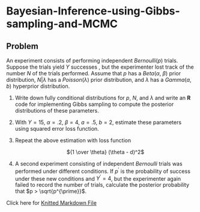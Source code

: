 # Bayesian-Inference-using-Gibbs-sampling-and-MCMC

## Problem
An experiment consists of performing independent _Bernoulli_($p$) trials. Suppose the trials yield $Y$ successes , but the experimenter lost track of the number $N$ of the trials performed. Assume that $p$ has a _Beta_($\alpha$, $\beta$) prior distribution, $N|\lambda$ has a _Poisson_($\lambda$) prior distribution, and $\lambda$ has a _Gamma_($a$, $b$) hyperprior distribution.
  
1. Write down fully conditional distributions for $p$, $N$, and $\lambda$ and write an **R** code for implementing Gibbs sampling to compute the posterior distributions of these parameters.  
  
2. With $Y = 15$, $\alpha = .2$, $\beta = 4$, $a = .5$, $b = 2$, estimate these parameters using squared error loss function.    
    
3. Repeat the above estimation with loss function  
  
     <center> ${1 \over \theta} (\theta - d)^2$ </center>
  
4. A second experiment consisting of independent _Bernoulli_ trials was performed under different conditions. If $p^{\prime}$ is the probability of success under these new conditions and $Y^{\prime} = 4$, but the experimenter again failed to record the number of trials, calculate the posterior probability that $p > \sqrt{p^{\prime}}$.



Click here for [Knitted Markdown File](https://fisseha21.github.io/Bayesian-Inference-using-Gibbs-sampling-and-MCMC/)
